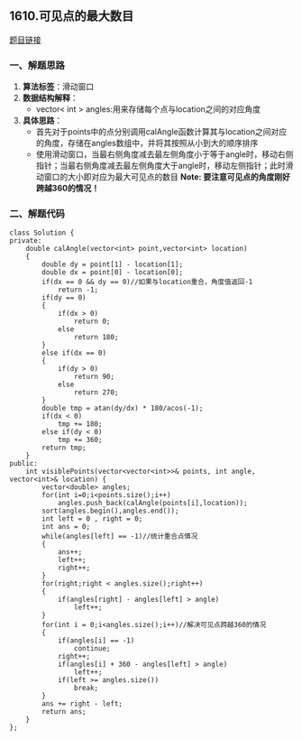 ## 1610.可见点的最大数目
[题目链接](https://leetcode-cn.com/problems/maximum-number-of-visible-points/)

### 一、解题思路
1. **算法标签**：滑动窗口
2. **数据结构解释**：
   * vector< int > angles:用来存储每个点与location之间的对应角度
3. **具体思路**：
   * 首先对于points中的点分别调用calAngle函数计算其与location之间对应的角度，存储在angles数组中，并将其按照从小到大的顺序排序
   * 使用滑动窗口，当最右侧角度减去最左侧角度小于等于angle时，移动右侧指针；当最右侧角度减去最左侧角度大于angle时，移动左侧指针；此时滑动窗口的大小即对应为最大可见点的数目
    **Note: 要注意可见点的角度刚好跨越360的情况！**
### 二、解题代码
```C++{.line-numbers}
class Solution {
private:
    double calAngle(vector<int> point,vector<int> location)
    {
        double dy = point[1] - location[1];
        double dx = point[0] - location[0];
        if(dx == 0 && dy == 0)//如果与location重合，角度值返回-1
            return -1;
        if(dy == 0)
        {
            if(dx > 0)
                return 0;
            else 
                return 180;
        }   
        else if(dx == 0)
        {
            if(dy > 0)
                return 90;
            else
                return 270;
        }
        double tmp = atan(dy/dx) * 180/acos(-1);
        if(dx < 0)
            tmp += 180;
        else if(dy < 0)
            tmp += 360;
        return tmp;
    }
public:
    int visiblePoints(vector<vector<int>>& points, int angle, vector<int>& location) {
        vector<double> angles;
        for(int i=0;i<points.size();i++)
            angles.push_back(calAngle(points[i],location));
        sort(angles.begin(),angles.end());
        int left = 0 , right = 0;
        int ans = 0;
        while(angles[left] == -1)//统计重合点情况
        {
            ans++;
            left++;
            right++;
        }
        for(right;right < angles.size();right++)
        {
            if(angles[right] - angles[left] > angle)
                left++; 
        }
        for(int i = 0;i<angles.size();i++)//解决可见点跨越360的情况
        {
            if(angles[i] == -1)
                continue;
            right++;
            if(angles[i] + 360 - angles[left] > angle)
                left++;
            if(left >= angles.size())
                break;
        }
        ans += right - left;
        return ans;
    }
};
```